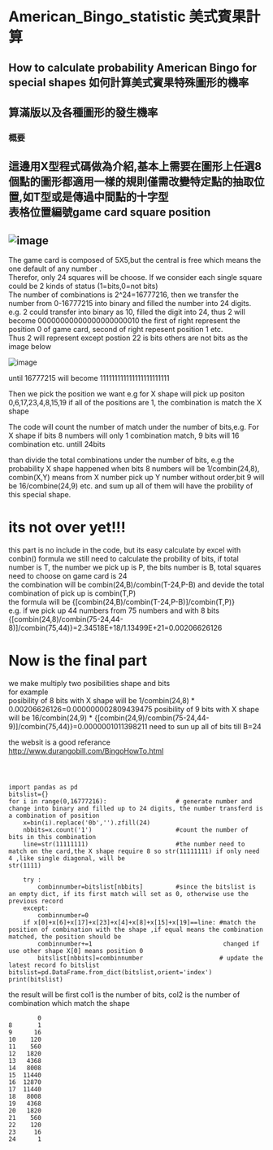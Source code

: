 # American_Bingo_statistic 美式賓果計算
## How to calculate probability American Bingo for special shapes 如何計算美式賓果特殊圖形的機率
## 算滿版以及各種圖形的發生機率  
### 概要  
這邊用X型程式碼做為介紹,基本上需要在圖形上任選8個點的圖形都適用一樣的規則僅需改變特定點的抽取位置,如T型或是傳過中間點的十字型  
表格位置編號game card square position
---

![image](https://user-images.githubusercontent.com/31215642/133708671-b1e2021a-c9cb-4997-8bb3-903ffa5e10ca.png)
---
The game card is composed of 5X5,but the central is free which means the one default of any number .  
Therefor, only 24 squares will be choose. If we consider each single square could be 2 kinds of status (1=bits,0=not bits)  
The number of combinations is 2^24=16777216, then we transfer the number from 0-16777215 into binary and filled the number into 24 digits.  
e.g. 2 could transfer into binary as 10, filled the digit into 24, thus 2 will become  00000000000000000000010  the first of right represent the position 0 of game card, second of right repesent position 1 etc.  
Thus 2 will represent except postion 22 is bits others are not bits as the image below  

![image](https://user-images.githubusercontent.com/31215642/133711427-ff8f43a6-9a48-4f1c-b346-270a0b45f9d7.png)

until 16777215 will become 111111111111111111111111  

Then we pick the position we want e.g for X shape will pick up positon 0,6,17,23,4,8,15,19 if all of the positions are 1, the combination is match the X shape  

The code will count the number of match under the number of bits,e.g. For X shape if bits 8 numbers will only 1 combination match, 9 bits will 16 combination etc. untill 24bits  

than divide the total combinations under the number of bits, e.g the probability X shape happened when bits 8 numbers will be 1/combin(24,8), combin(X,Y) means from X number pick up Y number without order,bit 9 will be 16/combine(24,9) etc. and sum up all of them will have the probility of this special shape.  

# its not over yet!!!  
this part is no include in the code, but its easy calculate by excel with conbin() formula
we still need to calculate the probility of bits, if total number is T, the number we pick up is P, the bits number is B, total squares need to choose on game card is 24  
the combination will be combin(24,B)/combin(T-24,P-B) and devide the total combination of pick up is combin(T,P)  
the formula will be {[combin(24,B)/combin(T-24,P-B)]/combin(T,P)}  
e.g. if we pick up 44 numbers from 75 numbers and with 8 bits  
{[combin(24,8)/combin(75-24,44-8)]/combin(75,44)}=2.34518E+18/1.13499E+21=0.00206626126  

# Now is the final part
we make multiply two posibilities shape and bits  
for example  
posibility of 8 bits with X shape will be 1/combin(24,8) * 0.00206626126=0.000000002809439475
posibility of 9 bits with X shape will be 16/combin(24,9) * {[combin(24,9)/combin(75-24,44-9)]/combin(75,44)}=0.0000001011398211
need to sun up all of bits till B=24

the websit is a good referance http://www.durangobill.com/BingoHowTo.html  


```



import pandas as pd
bitslist={}
for i in range(0,16777216):                   # generate number and change into binary and filled up to 24 digits, the number transferd is a combination of position
    x=bin(i).replace('0b','').zfill(24)         
    nbbits=x.count('1')                       #count the number of bits in this combination
    line=str(11111111)                        #the number need to match on the card,the X shape require 8 so str(11111111) if only need 4 ,like single diagonal, will be                                                      str(1111)

    try :
        combinnumber=bitslist[nbbits]         #since the bitslist is an empty dict, if its first match will set as 0, otherwise use the previous record
    except:
        combinnumber=0
    if x[0]+x[6]+x[17]+x[23]+x[4]+x[8]+x[15]+x[19]==line: #match the position of combination with the shape ,if equal means the combination matched, the position should be  
        combinnumber+=1                                    changed if use other shape X[0] means position 0
        bitslist[nbbits]=combinnumber                     # update the latest record fo bitslist
bitslist=pd.DataFrame.from_dict(bitslist,orient='index')
print(bitslist)    

```
the result will be first col1 is the number of bits, col2 is the number of combination which match the shape  
```
        0
8       1
9      16
10    120
11    560
12   1820
13   4368
14   8008
15  11440
16  12870
17  11440
18   8008
19   4368
20   1820
21    560
22    120
23     16
24      1
```
